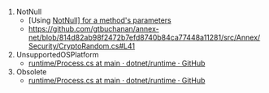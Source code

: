 1. NotNull
   - [Using [NotNull\] for a method's parameters](https://stackoverflow.com/questions/32806369/using-notnull-for-a-methods-parameters)
   - https://github.com/gtbuchanan/annex-net/blob/814d82ab98f2472b7efd8740b84ca77448a11281/src/Annex/Security/CryptoRandom.cs#L41
2. UnsupportedOSPlatform
   - [runtime/Process.cs at main · dotnet/runtime · GitHub](https://github.com/dotnet/runtime/blob/main/src/libraries/System.Diagnostics.Process/src/System/Diagnostics/Process.cs)
3. Obsolete
   - [runtime/Process.cs at main · dotnet/runtime · GitHub](https://github.com/dotnet/runtime/blob/main/src/libraries/System.Diagnostics.Process/src/System/Diagnostics/Process.cs)